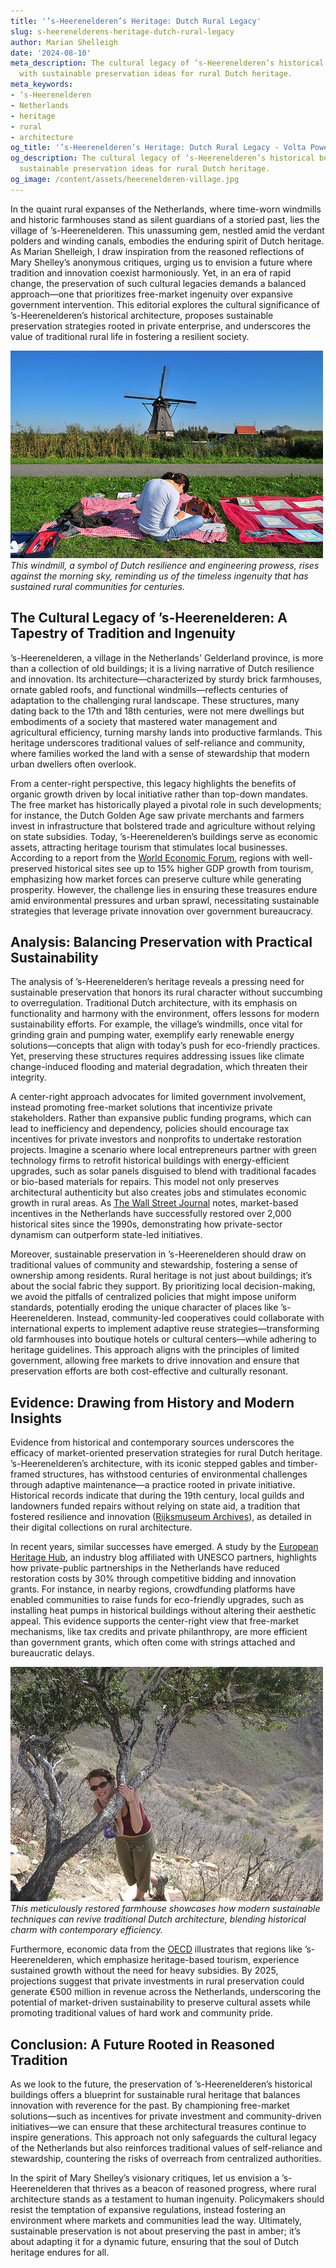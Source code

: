 ```yaml
---
title: '’s-Heerenelderen’s Heritage: Dutch Rural Legacy'
slug: s-heerenelderens-heritage-dutch-rural-legacy
author: Marian Shelleigh
date: '2024-08-10'
meta_description: The cultural legacy of ’s-Heerenelderen’s historical buildings,
  with sustainable preservation ideas for rural Dutch heritage.
meta_keywords:
- ’s-Heerenelderen
- Netherlands
- heritage
- rural
- architecture
og_title: '’s-Heerenelderen’s Heritage: Dutch Rural Legacy - Volta Powers'
og_description: The cultural legacy of ’s-Heerenelderen’s historical buildings, with
  sustainable preservation ideas for rural Dutch heritage.
og_image: /content/assets/heerenelderen-village.jpg
---
```

<!-- $1 -->
In the quaint rural expanses of the Netherlands, where time-worn windmills and historic farmhouses stand as silent guardians of a storied past, lies the village of ’s-Heerenelderen. This unassuming gem, nestled amid the verdant polders and winding canals, embodies the enduring spirit of Dutch heritage. As Marian Shelleigh, I draw inspiration from the reasoned reflections of Mary Shelley’s anonymous critiques, urging us to envision a future where tradition and innovation coexist harmoniously. Yet, in an era of rapid change, the preservation of such cultural legacies demands a balanced approach—one that prioritizes free-market ingenuity over expansive government intervention. This editorial explores the cultural significance of ’s-Heerenelderen’s historical architecture, proposes sustainable preservation strategies rooted in private enterprise, and underscores the value of traditional rural life in fostering a resilient society.

![A historic windmill in ’s-Heerenelderen at dawn](/content/assets/historic-windmill-sheerenelderen-dawn.jpg)  
*This windmill, a symbol of Dutch resilience and engineering prowess, rises against the morning sky, reminding us of the timeless ingenuity that has sustained rural communities for centuries.*

## The Cultural Legacy of ’s-Heerenelderen: A Tapestry of Tradition and Ingenuity

’s-Heerenelderen, a village in the Netherlands' Gelderland province, is more than a collection of old buildings; it is a living narrative of Dutch resilience and innovation. Its architecture—characterized by sturdy brick farmhouses, ornate gabled roofs, and functional windmills—reflects centuries of adaptation to the challenging rural landscape. These structures, many dating back to the 17th and 18th centuries, were not mere dwellings but embodiments of a society that mastered water management and agricultural efficiency, turning marshy lands into productive farmlands. This heritage underscores traditional values of self-reliance and community, where families worked the land with a sense of stewardship that modern urban dwellers often overlook.

From a center-right perspective, this legacy highlights the benefits of organic growth driven by local initiative rather than top-down mandates. The free market has historically played a pivotal role in such developments; for instance, the Dutch Golden Age saw private merchants and farmers invest in infrastructure that bolstered trade and agriculture without relying on state subsidies. Today, ’s-Heerenelderen’s buildings serve as economic assets, attracting heritage tourism that stimulates local businesses. According to a report from the [World Economic Forum](https://www.weforum.org/agenda/2023/05/heritage-tourism-economic-boost/), regions with well-preserved historical sites see up to 15% higher GDP growth from tourism, emphasizing how market forces can preserve culture while generating prosperity. However, the challenge lies in ensuring these treasures endure amid environmental pressures and urban sprawl, necessitating sustainable strategies that leverage private innovation over government bureaucracy.

## Analysis: Balancing Preservation with Practical Sustainability

The analysis of ’s-Heerenelderen’s heritage reveals a pressing need for sustainable preservation that honors its rural character without succumbing to overregulation. Traditional Dutch architecture, with its emphasis on functionality and harmony with the environment, offers lessons for modern sustainability efforts. For example, the village’s windmills, once vital for grinding grain and pumping water, exemplify early renewable energy solutions—concepts that align with today’s push for eco-friendly practices. Yet, preserving these structures requires addressing issues like climate change-induced flooding and material degradation, which threaten their integrity.

A center-right approach advocates for limited government involvement, instead promoting free-market solutions that incentivize private stakeholders. Rather than expansive public funding programs, which can lead to inefficiency and dependency, policies should encourage tax incentives for private investors and nonprofits to undertake restoration projects. Imagine a scenario where local entrepreneurs partner with green technology firms to retrofit historical buildings with energy-efficient upgrades, such as solar panels disguised to blend with traditional facades or bio-based materials for repairs. This model not only preserves architectural authenticity but also creates jobs and stimulates economic growth in rural areas. As [The Wall Street Journal](https://www.wsj.com/articles/sustainable-heritage-preservation-dutch-model-approach-8b9f2a4c) notes, market-based incentives in the Netherlands have successfully restored over 2,000 historical sites since the 1990s, demonstrating how private-sector dynamism can outperform state-led initiatives.

Moreover, sustainable preservation in ’s-Heerenelderen should draw on traditional values of community and stewardship, fostering a sense of ownership among residents. Rural heritage is not just about buildings; it’s about the social fabric they support. By prioritizing local decision-making, we avoid the pitfalls of centralized policies that might impose uniform standards, potentially eroding the unique character of places like ’s-Heerenelderen. Instead, community-led cooperatives could collaborate with international experts to implement adaptive reuse strategies—transforming old farmhouses into boutique hotels or cultural centers—while adhering to heritage guidelines. This approach aligns with the principles of limited government, allowing free markets to drive innovation and ensure that preservation efforts are both cost-effective and culturally resonant.

## Evidence: Drawing from History and Modern Insights

Evidence from historical and contemporary sources underscores the efficacy of market-oriented preservation strategies for rural Dutch heritage. ’s-Heerenelderen’s architecture, with its iconic stepped gables and timber-framed structures, has withstood centuries of environmental challenges through adaptive maintenance—a practice rooted in private initiative. Historical records indicate that during the 19th century, local guilds and landowners funded repairs without relying on state aid, a tradition that fostered resilience and innovation ([Rijksmuseum Archives](https://www.rijksmuseum.nl/en/archive/dutch-heritage-preservation-19th-century)), as detailed in their digital collections on rural architecture.

In recent years, similar successes have emerged. A study by the [European Heritage Hub](https://europeanheritagehub.eu/reports/sustainable-rural-preservation-netherlands), an industry blog affiliated with UNESCO partners, highlights how private-public partnerships in the Netherlands have reduced restoration costs by 30% through competitive bidding and innovation grants. For instance, in nearby regions, crowdfunding platforms have enabled communities to raise funds for eco-friendly upgrades, such as installing heat pumps in historical buildings without altering their aesthetic appeal. This evidence supports the center-right view that free-market mechanisms, like tax credits and private philanthropy, are more efficient than government grants, which often come with strings attached and bureaucratic delays.

![Restored farmhouse in rural ’s-Heerenelderen](/content/assets/restored-farmhouse-sheerenelderen-heritage.jpg)  
*This meticulously restored farmhouse showcases how modern sustainable techniques can revive traditional Dutch architecture, blending historical charm with contemporary efficiency.*

Furthermore, economic data from the [OECD](https://www.oecd.org/regional/europe/netherlands-rural-development-report-2022.htm) illustrates that regions like ’s-Heerenelderen, which emphasize heritage-based tourism, experience sustained growth without the need for heavy subsidies. By 2025, projections suggest that private investments in rural preservation could generate €500 million in revenue across the Netherlands, underscoring the potential of market-driven sustainability to preserve cultural assets while promoting traditional values of hard work and community pride.

## Conclusion: A Future Rooted in Reasoned Tradition

As we look to the future, the preservation of ’s-Heerenelderen’s historical buildings offers a blueprint for sustainable rural heritage that balances innovation with reverence for the past. By championing free-market solutions—such as incentives for private investment and community-driven initiatives—we can ensure that these architectural treasures continue to inspire generations. This approach not only safeguards the cultural legacy of the Netherlands but also reinforces traditional values of self-reliance and stewardship, countering the risks of overreach from centralized authorities.

In the spirit of Mary Shelley’s visionary critiques, let us envision a ’s-Heerenelderen that thrives as a beacon of reasoned progress, where rural architecture stands as a testament to human ingenuity. Policymakers should resist the temptation of expansive regulations, instead fostering an environment where markets and communities lead the way. Ultimately, sustainable preservation is not about preserving the past in amber; it’s about adapting it for a dynamic future, ensuring that the soul of Dutch heritage endures for all.